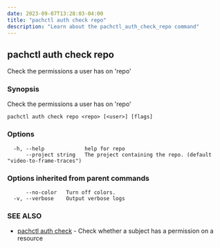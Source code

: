 ```yaml
---
date: 2023-09-07T13:28:03-04:00
title: "pachctl auth check repo"
description: "Learn about the pachctl_auth_check_repo command"
---
```


## pachctl auth check repo

Check the permissions a user has on 'repo'

### Synopsis

Check the permissions a user has on 'repo'

```
pachctl auth check repo <repo> [<user>] [flags]
```

### Options

```
  -h, --help             help for repo
      --project string   The project containing the repo. (default "video-to-frame-traces")
```

### Options inherited from parent commands

```
      --no-color   Turn off colors.
  -v, --verbose    Output verbose logs
```

### SEE ALSO

* [pachctl auth check](../pachctl_auth_check)	 - Check whether a subject has a permission on a resource

